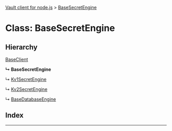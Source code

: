 [Vault client for node.js](../README.md) > [BaseSecretEngine](../classes/basesecretengine.md)

# Class: BaseSecretEngine

## Hierarchy

 [BaseClient](baseclient.md)

**↳ BaseSecretEngine**

↳  [Kv1SecretEngine](kv1secretengine.md)

↳  [Kv2SecretEngine](kv2secretengine.md)

↳  [BaseDatabaseEngine](basedatabaseengine.md)

## Index

---

